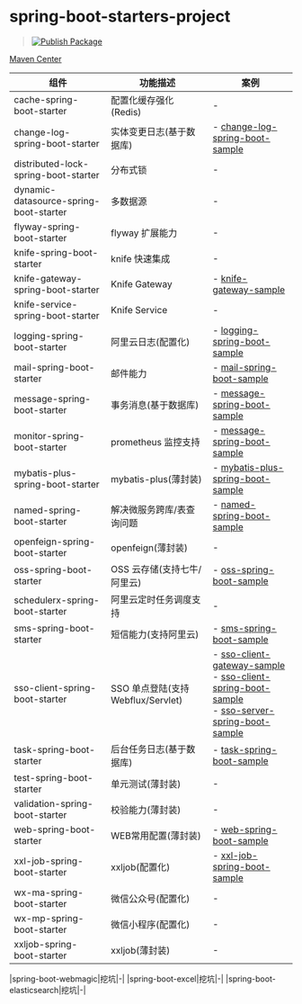 # spring-boot-starters-project

> [![Publish Package](https://github.com/hocgin/spring-boot-starters-project/actions/workflows/publish.yml/badge.svg)](https://github.com/hocgin/spring-boot-starters-project/actions/workflows/publish.yml)

[Maven Center](https://search.maven.org/search?q=in.hocg.boot)

|组件|功能描述|案例|
|---|---|---|
|cache-spring-boot-starter|配置化缓存强化(Redis)|-|
|change-log-spring-boot-starter|实体变更日志(基于数据库)|- [change-log-spring-boot-sample](./spring-boot-samples/change-log-spring-boot-sample)|
|distributed-lock-spring-boot-starter|分布式锁|-|
|dynamic-datasource-spring-boot-starter|多数据源|-|
|flyway-spring-boot-starter|flyway 扩展能力|-|
|knife-spring-boot-starter|knife 快速集成|-|
|knife-gateway-spring-boot-starter|Knife Gateway|- [knife-gateway-sample](./spring-boot-samples/knife-gateway-sample)|
|knife-service-spring-boot-starter|Knife Service|-|
|logging-spring-boot-starter|阿里云日志(配置化)|- [logging-spring-boot-sample](./spring-boot-samples/logging-spring-boot-sample)|
|mail-spring-boot-starter|邮件能力|- [mail-spring-boot-sample](./spring-boot-samples/mail-spring-boot-sample)|
|message-spring-boot-starter|事务消息(基于数据库)|- [message-spring-boot-sample](./spring-boot-samples/message-spring-boot-sample)|
|monitor-spring-boot-starter|prometheus 监控支持|- [message-spring-boot-sample](./spring-boot-samples/message-spring-boot-sample)|
|mybatis-plus-spring-boot-starter|mybatis-plus(薄封装)|- [mybatis-plus-spring-boot-sample](./spring-boot-samples/mybatis-plus-spring-boot-sample)|
|named-spring-boot-starter|解决微服务跨库/表查询问题|- [named-spring-boot-sample](./spring-boot-samples/named-spring-boot-sample)|
|openfeign-spring-boot-starter|openfeign(薄封装)|-|
|oss-spring-boot-starter|OSS 云存储(支持七牛/阿里云)|- [oss-spring-boot-sample](./spring-boot-samples/oss-spring-boot-sample)|
|schedulerx-spring-boot-starter| 阿里云定时任务调度支持|-|
|sms-spring-boot-starter|短信能力(支持阿里云)|- [sms-spring-boot-sample](./spring-boot-samples/sms-spring-boot-sample)|
|sso-client-spring-boot-starter|SSO 单点登陆(支持Webflux/Servlet)|- [sso-client-gateway-sample](./spring-boot-samples/sso-client-gateway-sample) <br> - [sso-client-spring-boot-sample](./spring-boot-samples/sso-client-spring-boot-sample) <br> - [sso-server-spring-boot-sample](./spring-boot-samples/sso-server-spring-boot-sample)|
|task-spring-boot-starter|后台任务日志(基于数据库)|- [task-spring-boot-sample](./spring-boot-samples/task-spring-boot-sample)|
|test-spring-boot-starter|单元测试(薄封装)|-|
|validation-spring-boot-starter|校验能力(薄封装)|-|
|web-spring-boot-starter|WEB常用配置(薄封装)|- [web-spring-boot-sample](./spring-boot-samples/web-spring-boot-sample)|
|xxl-job-spring-boot-starter|xxljob(配置化)|- [xxl-job-spring-boot-sample](./spring-boot-samples/xxl-job-spring-boot-sample)|
|wx-ma-spring-boot-starter|微信公众号(配置化)|-|
|wx-mp-spring-boot-starter|微信小程序(配置化)|-|
|xxljob-spring-boot-starter|xxljob(薄封装)|-|

|spring-boot-webmagic|挖坑|-|
|spring-boot-excel|挖坑|-|
|spring-boot-elasticsearch|挖坑|-|
